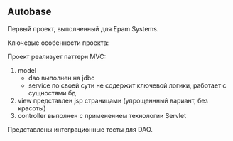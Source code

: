 <h2>Autobase</h2>

Первый проект, выполненный для Epam Systems.

Ключевые особенности проекта:

Проект реализует паттерн MVC:
1. model
	- dao выполнен на jdbc
	- service по своей сути не содержит ключевой логики, работает с сущностями бд
2. view представлен jsp страницами (упрощеннный вариант, без красоты)
3. controller выполнен с применением технологии Servlet

Представлены интеграционные тесты для DAO.
